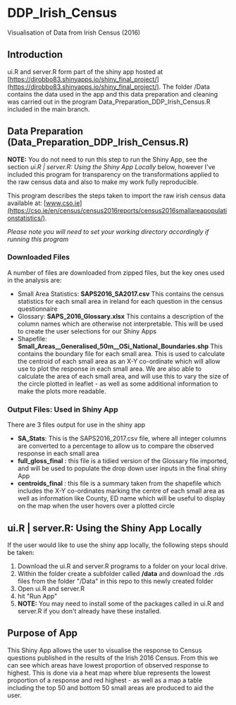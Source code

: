 # DDP_Irish_Census
Visualisation of Data from Irish Census (2016)

## Introduction
ui.R and server.R form part of the shiny app hosted at  [https://djrobbo83.shinyapps.io/shiny_final_project/](https://djrobbo83.shinyapps.io/shiny_final_project/). The folder /Data contains the data used in the app and this data preparation and cleaning was carried out in the program Data_Preparation_DDP_Irish_Census.R included in the main branch.


## Data Preparation (Data_Preparation_DDP_Irish_Census.R)
**NOTE:** You do not need to run this step to run the Shiny App, see the section *ui.R | server.R: Using the Shiny App Locally* below, however I've included this program for transparency on the transformations applied to the raw census data and also to make my work fully reproducible.

This program describes the steps taken to import the raw irish census data available at: [www.cso.ie](https://cso.ie/en/census/census2016reports/census2016smallareapopulationstatistics/). 

*Please note you will need to set your working directory accordingly if running this program*


### Downloaded Files
A number of files are downloaded from zipped files, but the key ones used in the analysis are:

* Small Area Statistics: **SAPS2016_SA2017.csv** This contains the census statistics for each small area in ireland for each question in the census questionnaire
* Glossary: **SAPS_2016_Glossary.xlsx** This contains a description of the column names which are otherwise not interpretable. This will be used to create the user selections for our Shiny Apps
* Shapefile: **Small_Areas__Generalised_50m__OSi_National_Boundaries.shp** This contains the boundary file for each small area. This is used to calculate the centroid of each small area as an X-Y co-ordinate which will allow use to plot the response in each small area. We are also able to calculate the area of each small area, and will use this to vary the size of the circle plotted in leaflet - as well as some additional information to make the plots more readable. 

### Output Files: Used in Shiny App
There are 3 files output for use in the shiny app

* **SA_Stats**: This is the SAPS2016_2017.csv file, where all integer columns are converted to a percentage to allow us to compare the observed response in each small area
* **full_gloss_final** : this file is a tidied version of the Glossary file imported, and will be used to populate the drop down user inputs in the final shiny App
* **centroids_final** : this file is a summary taken from the shapefile which includes the X-Y co-ordinates marking the centre of each small area as well as information like County, ED name which will be useful to display on the map when the user hovers over a plotted circle

## ui.R | server.R: Using the Shiny App Locally
If the user would like to use the shiny app locally, the following steps should be taken:

1. Download the ui.R and server.R programs to a folder on your local drive.
2. Within the folder create a subfolder called **/data** and download the .rds files from the folder "/Data" in this repo to this newly created folder
3. Open ui.R and server.R
4. hit "Run App"
5. **NOTE:** You may need to install some of the packages called in ui.R and server.R if you don't already have these installed.

## Purpose of App
This Shiny App allows the user to visualise the response to Census questions published in the results of the Irish 2016 Census. From this we can see which areas have lowest proportion of observed response to highest. This is done via a heat map where blue represents the lowest proportion of a response and red highest - as well as a map a table including the top 50 and bottom 50 small areas are produced to aid the user.  

